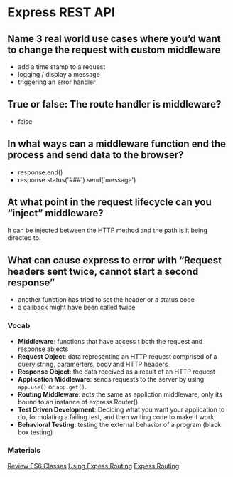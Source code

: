 # Express REST API

## Name 3 real world use cases where you’d want to change the request with custom middleware

- add a time stamp to a request
- logging / display a message
- triggering an error handler

## True or false: The route handler is middleware?

- false

## In what ways can a middleware function end the process and send data to the browser?

- response.end()
- response.status('###').send('message')

## At what point in the request lifecycle can you “inject” middleware?

It can be injected between the HTTP method and the path is it being directed to.

## What can cause express to error with “Request headers sent twice, cannot start a second response”

- another function has tried to set the header or a status code
- a callback might have been called twice

### Vocab

- **Middleware**:  functions that have access t both the request and response abjects
- **Request Object**:  data representing an HTTP request comprised of a query string, paramerters, body,and HTTP headers
- **Response Object**:  the data received as a result of an HTTP request
- **Application Middleware**:  sends requests to the server by using `app.use()` or `app.get()`.
- **Routing Middleware**:  acts the same as appliction middleware, only its bound to an instance of express.Router().
- **Test Driven Development**:  Deciding what you want your application to do, formulating a failing test, and then writing code to make it work
- **Behavioral Testing**:  testing the external behavior of a program (black box testing)

### Materials

[Review ES6 Classes](https://developer.mozilla.org/en-US/docs/Web/JavaScript/Reference/Classes)
[Using Expess Routing](https://expressjs.com/en/guide/routing.html)
[Expess Routing](https://scotch.io/tutorials/learn-to-use-the-new-router-in-expressjs-4)
